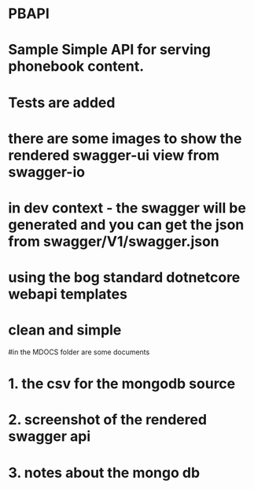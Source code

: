 # PBAPI

# Sample Simple API for serving phonebook content.
#
# Tests are added
#
# there are some images to show the rendered swagger-ui view from swagger-io
# in dev context - the swagger will be generated and you can get the json from swagger/V1/swagger.json
#
# using the bog standard dotnetcore webapi templates
# clean and simple

#in the MDOCS folder are some documents
# 1. the csv for the mongodb source
# 2. screenshot of the rendered swagger api
# 3. notes about the mongo db
